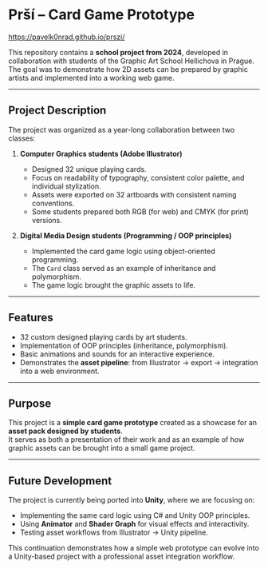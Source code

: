 # Prší – Card Game Prototype

https://pavelk0nrad.github.io/prszi/

This repository contains a **school project from 2024**, developed in collaboration with students of the Graphic Art School Hellichova in Prague.  
The goal was to demonstrate how 2D assets can be prepared by graphic artists and implemented into a working web game.

---

## Project Description

The project was organized as a year-long collaboration between two classes:

1. **Computer Graphics students (Adobe Illustrator)**  
   - Designed 32 unique playing cards.  
   - Focus on readability of typography, consistent color palette, and individual stylization.  
   - Assets were exported on 32 artboards with consistent naming conventions.  
   - Some students prepared both RGB (for web) and CMYK (for print) versions.

2. **Digital Media Design students (Programming / OOP principles)**  
   - Implemented the card game logic using object-oriented programming.  
   - The `Card` class served as an example of inheritance and polymorphism.  
   - The game logic brought the graphic assets to life.

---

## Features
- 32 custom designed playing cards by art students.  
- Implementation of OOP principles (inheritance, polymorphism).  
- Basic animations and sounds for an interactive experience.  
- Demonstrates the **asset pipeline**: from Illustrator → export → integration into a web environment.

---

## Purpose
This project is a **simple card game prototype** created as a showcase for an **asset pack designed by students**.  
It serves as both a presentation of their work and as an example of how graphic assets can be brought into a small game project.

---

## Future Development
The project is currently being ported into **Unity**, where we are focusing on:
- Implementing the same card logic using C# and Unity OOP principles.  
- Using **Animator** and **Shader Graph** for visual effects and interactivity.  
- Testing asset workflows from Illustrator → Unity pipeline.  

This continuation demonstrates how a simple web prototype can evolve into a Unity-based project with a professional asset integration workflow.
